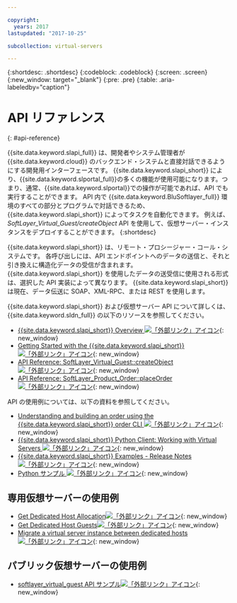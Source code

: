 ```yaml
---

copyright:
  years: 2017
lastupdated: "2017-10-25"

subcollection: virtual-servers

---
```


{:shortdesc: .shortdesc}
{:codeblock: .codeblock}
{:screen: .screen}
{:new_window: target="_blank"}
{:pre: .pre}
{:table: .aria-labeledby="caption"}

# API リファレンス
{: #api-reference}

{{site.data.keyword.slapi_full}} は、開発者やシステム管理者が {{site.data.keyword.cloud}} のバックエンド・システムと直接対話できるようにする開発用インターフェースです。 {{site.data.keyword.slapi_short}} により、{{site.data.keyword.slportal_full}}の多くの機能が使用可能になります。つまり、通常、{{site.data.keyword.slportal}}での操作が可能であれば、API でも実行することができます。 API 内で {{site.data.keyword.BluSoftlayer_full}} 環境のすべての部分とプログラムで対話できるため、{{site.data.keyword.slapi_short}} によってタスクを自動化できます。 例えば、*SoftLayer_Virtual_Guest/createObject* API を使用して、仮想サーバー・インスタンスをデプロイすることができます。
{:shortdesc}

{{site.data.keyword.slapi_short}} は、リモート・プロシージャー・コール・システムです。 各呼び出しには、API エンドポイントへのデータの送信と、それと引き換えに構造化データの受信が含まれます。 {{site.data.keyword.slapi_short}} を使用したデータの送受信に使用される形式は、選択した API 実装によって異なります。 {{site.data.keyword.slapi_short}} は現在、データ伝送に SOAP、XML-RPC、または REST を使用します。

{{site.data.keyword.slapi_short}} および仮想サーバー API について詳しくは、{{site.data.keyword.sldn_full}} の以下のリソースを参照してください。
* [{{site.data.keyword.slapi_short}} Overview ![「外部リンク」アイコン](../icons/launch-glyph.svg "「外部リンク」アイコン")](https://softlayer.github.io/reference/softlayerapi/){: new_window}
* [Getting Started with the {{site.data.keyword.slapi_short}} ![「外部リンク」アイコン](../icons/launch-glyph.svg "「外部リンク」アイコン")](https://softlayer.github.io/article/getting-started/){: new_window}
* [API Reference: SoftLayer_Virtual_Guest::createObject ![「外部リンク」アイコン](../icons/launch-glyph.svg "「外部リンク」アイコン")](https://softlayer.github.io/reference/services/SoftLayer_Virtual_Guest/createObject/){: new_window}
* [API Reference: SoftLayer_Product_Order::placeOrder ![「外部リンク」アイコン](../icons/launch-glyph.svg "「外部リンク」アイコン")](https://softlayer.github.io/reference/services/SoftLayer_Product_Order/placeOrder/){: new_window}

API の使用例については、以下の資料を参照してください。
* [Understanding and building an order using the {{site.data.keyword.slapi_short}} order CLI ![「外部リンク」アイコン](../icons/launch-glyph.svg "「外部リンク」アイコン")](https://softlayer.github.io/article/understanding-ordering/){: new_window}
* [{{site.data.keyword.slapi_short}} Python Client: Working with Virtual Servers ![「外部リンク」アイコン](../icons/launch-glyph.svg "「外部リンク」アイコン")](http://softlayer-python.readthedocs.io/en/latest/cli/vs.html){: new_window}
* [{{site.data.keyword.slapi_short}} Examples - Release Notes ![「外部リンク」アイコン](../icons/launch-glyph.svg "「外部リンク」アイコン")](https://softlayer.github.io/){: new_window}
* [Python サンプル ![「外部リンク」アイコン](../icons/launch-glyph.svg "「外部リンク」アイコン")](https://softlayer.github.io/python/){: new_window}

## 専用仮想サーバーの使用例
* [Get Dedicated Host Allocation![「外部リンク」アイコン](../icons/launch-glyph.svg "「外部リンク」アイコン")](https://softlayer.github.io/python/getDediHostAllocation/){: new_window}
* [Get Dedicated Host Guests![「外部リンク」アイコン](../icons/launch-glyph.svg "「外部リンク」アイコン")](https://softlayer.github.io/python/getDedicatedHostGuests/){: new_window}
* [Migrate a virtual server instance between dedicated hosts![「外部リンク」アイコン](../icons/launch-glyph.svg "「外部リンク」アイコン")](https://softlayer.github.io/python/migrateDedicatedHost.py/){: new_window}

## パブリック仮想サーバーの使用例
* [softlayer_virtual_guest API サンプル![「外部リンク」アイコン](../icons/launch-glyph.svg "「外部リンク」アイコン")](https://softlayer.github.io/classes/softlayer_virtual_guest/){: new_window}
